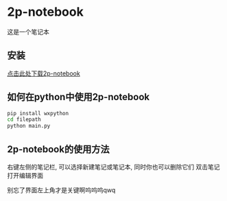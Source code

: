 # 2p-notebook
这是一个笔记本



## 安装

[点击此处下载2p-notebook](https://github.com/a-student-team/2p-notebook/releases/)

## 如何在python中使用2p-notebook
```cmd 
pip install wxpython
cd filepath
python main.py
```

## 2p-notebook的使用方法
右键左侧的笔记栏, 可以选择新建笔记或笔记本, 同时你也可以删除它们
双击笔记打开编辑界面

别忘了界面左上角才是关键啊呜呜呜qwq
